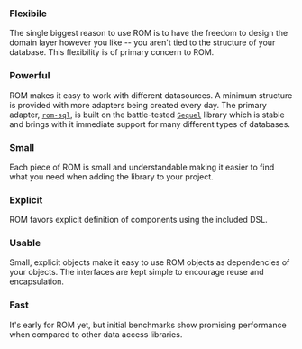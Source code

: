 ### Flexibile
The single biggest reason to use ROM is to have the freedom to design the domain
layer however you like -- you aren't tied to the structure of your database. This
flexibility is of primary concern to ROM.

### Powerful
ROM makes it easy to work with different datasources. A minimum structure is
provided with more adapters being created every day. The primary adapter,
[`rom-sql`](https://github.com/rom-rb/rom-sql), is built on the battle-tested
[`Sequel`](https://github.com/jeremyevans/sequel) library which is stable and
brings with it immediate support for many different types of databases.

### Small
Each piece of ROM is small and understandable making it easier to find what you
need when adding the library to your project.

### Explicit
ROM favors explicit definition of components using the included DSL.

### Usable
Small, explicit objects make it easy to use ROM objects as dependencies of your
objects. The interfaces are kept simple to encourage reuse and encapsulation.

### Fast
It's early for ROM yet, but initial benchmarks show promising performance when
compared to other data access libraries.
